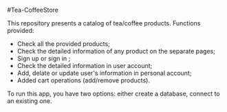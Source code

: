 #Tea-CoffeeStore

This repository presents a catalog of tea/coffee products.
Functions provided:
  * Check all the provided products;
  * Check the detailed information of any product on the separate pages;
  * Sign up or sign in ;
  * Check the detailed information in user account;
  * Add, delate or update user's information in personal account;
  * Added cart operations (add/remove products).
    
To run this app, you have two options: either create a database, connect to an existing one.
